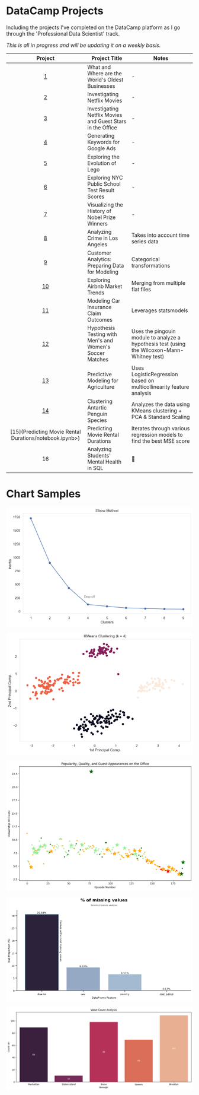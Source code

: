 # DataCamp Projects
Including the projects I've completed on the DataCamp platform as I go through the 'Professional Data Scientist' track.

*This is all in progress and will be updating it on a weekly basis.*

|                                                                                        Project                                                                                        | Project Title | Notes
|:-------------------------------------------------------------------------------------------------------------------------------------------------------------------------------------:| --------------- |---------------
|                                                        [1](<What and Where are the World's Oldest Businesses/notebook.ipynb>)                                                         | What and Where are the World's Oldest Businesses | -
|                                                                  [2](<Investigating Netflix Movies/notebook.ipynb>)                                                                   | Investigating Netflix Movies | -
|                                                   [3](<Investigating Netflix Movies and Guest Stars in The Office/notebook.ipynb>)                                                    | Investigating Netflix Movies and Guest Stars in the Office | -
|                                                               [4](<Generating Keywords for Google Ads/notebook.ipynb>)                                                                | Generating Keywords for Google Ads | -
|                                                                 [5](<Exploring the Evolution of Lego/notebook.ipynb>)                                                                 | Exploring the Evolution of Lego | -
|                                                         [6](<Exploring NYC Public School Test Result Scores/notebook.ipynb>)                                                          | Exploring NYC Public School Test Result Scores | -
|                                                         [7](<Visualizing the History of Nobel Prize Winners/notebook.ipynb>)                                                          | Visualizing the History of Nobel Prize Winners | -
|                                                                 [8](<Analyzing Crime in Los Angeles/notebook.ipynb>)                                                                  | Analyzing Crime in Los Angeles | Takes into account time series data
| [9](https://github.com/mattamx/Projects/blob/5742089084f049df8cee1844f05b9daae2af18c4/DataCamp%20Projects/Customer%20Analytics%3A%20Preparing%20Data%20for%20Modeling/notebook.ipynb) | Customer Analytics: Preparing Data for Modeling | Categorical transformations
|                                                                 [10](<Exploring Airbnb Market Trends/notebook.ipynb>)                                                                 | Exploring Airbnb Market Trends | Merging from multiple flat files
|                                                             [11](<Modeling Car Insurance Claim Outcomes/notebook.ipynb>)                                                              | Modeling Car Insurance Claim Outcomes | Leverages statsmodels
|                                                    [12](<Hypothesis Testing with Men's and Women's Soccer Matches/notebook.ipynb>)                                                    | Hypothesis Testing with Men's and Women's Soccer Matches | Uses the pingouin module to analyze a hypothesis test (using the Wilcoxon-Mann-Whitney test)
|                                                              [13](<Predictive Modeling for Agriculture/notebook.ipynb>)                                                               | Predictive Modeling for Agriculture | Uses LogisticRegression based on multicollinearity feature analysis
|                                                              [14](<Clustering Antartic Penguin Species/notebook.ipynb>)                                                               | Clustering Antartic Penguin Species | Analyzes the data using KMeans clustering + PCA & Standard Scaling
|                                                      [15](<DataCamp Projects/>Predicting Movie Rental Durations/notebook.ipynb>)                                                      | Predicting Movie Rental Durations | Iterates through various regression models to find the best MSE score
|                                                                                          16                                                                                           | Analyzing Students' Mental Health in SQL | 🚧

# Chart Samples

![Alt text](<Clustering Antartic Penguin Species/images/output.png>)

![Alt text](<Clustering Antartic Penguin Species/images/output1.png>)

![Alt text](<Investigating Netflix Movies and Guest Stars in The Office/images/output.png>)

![Alt text](<Investigating Netflix Movies/images/output.png>)

![Alt text](<Exploring NYC Public School Test Result Scores/images/output.png>)